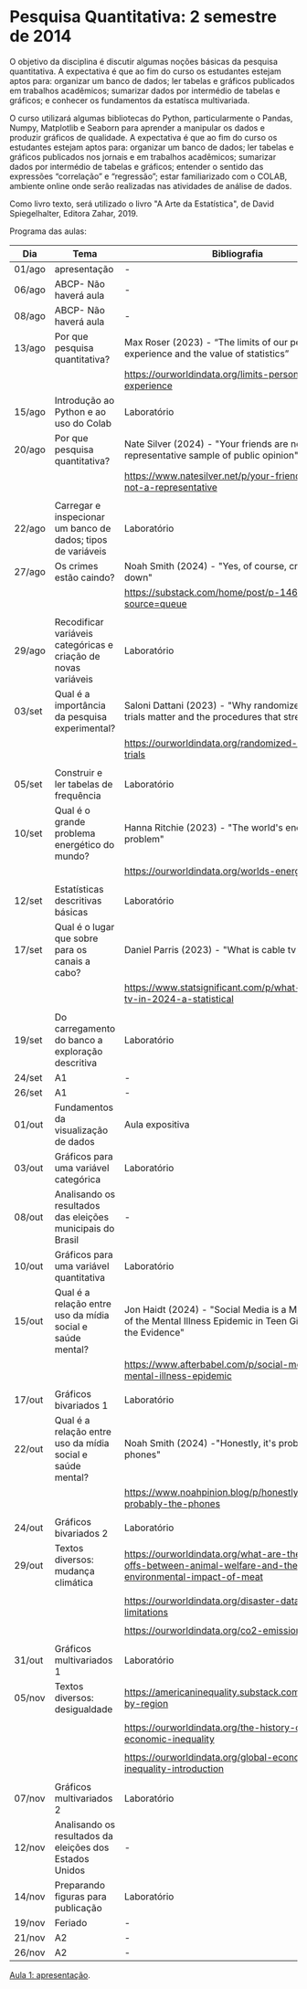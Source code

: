 # Pesquisa Quantitativa: 2 semestre de 2014


O objetivo da disciplina é discutir algumas noções básicas da pesquisa quantitativa. A expectativa é que ao fim do curso os estudantes estejam aptos para: organizar um banco de dados; ler tabelas e gráficos publicados em trabalhos acadêmicos; sumarizar dados por intermédio de tabelas e gráficos; e conhecer os fundamentos da estatísca multivariada. 

O curso utilizará algumas bibliotecas do Python, particularmente o Pandas, Numpy, Matplotlib e  Seaborn para aprender a manipular os dados e produzir gráficos de qualidade.   A expectativa é que ao fim do curso os estudantes estejam aptos para: organizar um banco de dados; ler tabelas e gráficos publicados nos jornais e em trabalhos acadêmicos; sumarizar dados por intermédio de tabelas e gráficos; entender o sentido das expressões “correlação” e “regressão”; estar familiarizado com o COLAB, ambiente online onde serão realizadas nas atividades de análise de dados.

Como livro texto, será utilizado o livro "A Arte da Estatística", de David Spiegelhalter, Editora Zahar, 2019.


Programa das aulas: 

| Dia    	| Tema                                                           	| Bibliografia                                                                                                          	|
|--------	|----------------------------------------------------------------	|-----------------------------------------------------------------------------------------------------------------------	|
| 01/ago 	| apresentação                                                   	| -                                                                                                                     	|
| 06/ago 	| ABCP- Não haverá aula                                          	| -                                                                                                                     	|
| 08/ago 	| ABCP- Não haverá aula                                          	| -                                                                                                                     	|
| 13/ago 	| Por que pesquisa quantitativa?                                 	|  Max Roser (2023) - “The limits of our personal experience and the value of statistics”                               	|
|        	|                                                                	| https://ourworldindata.org/limits-personal-experience                                                                 	|
| 15/ago 	| Introdução ao Python e ao uso do Colab                         	| Laboratório                                                                                                           	|
| 20/ago 	|  Por que pesquisa quantitativa?                                	| Nate Silver (2024) - "Your friends are not representative sample of public opinion"                                   	|
|        	|                                                                	| https://www.natesilver.net/p/your-friends-are-not-a-representative                                                    	|
|        	|                                                                	|                                                                                                                       	|
| 22/ago 	| Carregar e inspecionar um banco de dados; tipos de variáveis   	| Laboratório                                                                                                           	|
| 27/ago 	|  Os crimes estão caindo?                                       	|  Noah Smith (2024) - "Yes, of course, crime way down"                                                                 	|
|        	|                                                                	| https://substack.com/home/post/p-146004329?source=queue                                                               	|
|        	|                                                                	|                                                                                                                       	|
| 29/ago 	| Recodificar variáveis categóricas e criação de novas variáveis 	| Laboratório                                                                                                           	|
| 03/set 	| Qual é a importância da pesquisa experimental?                 	| Saloni Dattani (2023) - "Why randomized controlled trials matter and the procedures that strength them "              	|
|        	|                                                                	| https://ourworldindata.org/randomized-controlled-trials                                                               	|
|        	|                                                                	|                                                                                                                       	|
| 05/set 	| Construir e ler tabelas de frequência                          	| Laboratório                                                                                                           	|
| 10/set 	|  Qual é o grande problema energético do mundo?                 	|  Hanna Ritchie (2023) -  "The world's energy problem"                                                                 	|
|        	|                                                                	| https://ourworldindata.org/worlds-energy-problem                                                                      	|
|        	|                                                                	|                                                                                                                       	|
| 12/set 	| Estatísticas descritivas básicas                               	| Laboratório                                                                                                           	|
| 17/set 	|  Qual é o lugar que sobre para os canais a cabo?               	|  Daniel Parris (2023) - "What is cable tv in 2024?"                                                                   	|
|        	|                                                                	| https://www.statsignificant.com/p/what-is-cable-tv-in-2024-a-statistical                                              	|
|        	|                                                                	|                                                                                                                       	|
| 19/set 	| Do carregamento do banco a exploração descritiva               	| Laboratório                                                                                                           	|
| 24/set 	| A1                                                             	|  -                                                                                                                    	|
| 26/set 	| A1                                                             	|  -                                                                                                                    	|
| 01/out 	| Fundamentos da visualização de dados                           	| Aula expositiva                                                                                                       	|
| 03/out 	| Gráficos para uma variável categórica                          	| Laboratório                                                                                                           	|
| 08/out 	|  Analisando os resultados das eleições municipais do Brasil    	|  -                                                                                                                    	|
| 10/out 	| Gráficos para uma variável quantitativa                        	| Laboratório                                                                                                           	|
| 15/out 	|  Qual é a relação entre uso da mídia social e saúde mental?    	|  Jon Haidt (2024) - "Social Media is a Major Cause of the Mental Illness Epidemic in Teen Girls. Here’s the Evidence" 	|
|        	|                                                                	| https://www.afterbabel.com/p/social-media-mental-illness-epidemic                                                     	|
|        	|                                                                	|                                                                                                                       	|
| 17/out 	| Gráficos bivariados 1                                          	| Laboratório                                                                                                           	|
| 22/out 	|  Qual é a relação entre uso da mídia social e saúde mental?    	|  Noah Smith (2024) -"Honestly, it's probably the phones"                                                              	|
|        	|                                                                	| https://www.noahpinion.blog/p/honestly-its-probably-the-phones                                                        	|
|        	|                                                                	|                                                                                                                       	|
| 24/out 	| Gráficos bivariados 2                                          	| Laboratório                                                                                                           	|
| 29/out 	|  Textos diversos: mudança climática                            	| https://ourworldindata.org/what-are-the-trade-offs-between-animal-welfare-and-the-environmental-impact-of-meat        	|
|        	|                                                                	|                                                                                                                       	|
|        	|                                                                	| https://ourworldindata.org/disaster-database-limitations                                                              	|
|        	|                                                                	|                                                                                                                       	|
|        	|                                                                	| https://ourworldindata.org/co2-emissions-metrics                                                                      	|
|        	|                                                                	|                                                                                                                       	|
| 31/out 	| Gráficos multivariados 1                                       	| Laboratório                                                                                                           	|
| 05/nov 	|  Textos diversos: desigualdade                                 	|  https://americaninequality.substack.com/p/poverty-by-region                                                          	|
|        	|                                                                	|                                                                                                                       	|
|        	|                                                                	| https://ourworldindata.org/the-history-of-global-economic-inequality                                                  	|
|        	|                                                                	|                                                                                                                       	|
|        	|                                                                	| https://ourworldindata.org/global-economic-inequality-introduction                                                    	|
|        	|                                                                	|                                                                                                                       	|
| 07/nov 	| Gráficos multivariados 2                                       	| Laboratório                                                                                                           	|
| 12/nov 	|  Analisando os resultados da eleições dos Estados Unidos       	| -                                                                                                                     	|
| 14/nov 	| Preparando figuras para publicação                             	| Laboratório                                                                                                           	|
| 19/nov 	| Feriado                                                        	|  -                                                                                                                    	|
| 21/nov 	| A2                                                             	|  -                                                                                                                    	|
| 26/nov 	| A2                                                             	|  -                                                                                                                    	|



[Aula 1: apresentação](https://colab.research.google.com/drive/1p7FnhWbKcoOPg9CuZsww3IgQuoR5nOUP?usp=sharing).



